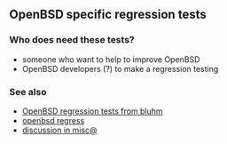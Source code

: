 ## OpenBSD specific regression tests


### Who does need these tests?

- someone who want to help to improve OpenBSD
- OpenBSD developers (?) to make a regression testing

### See also

* [OpenBSD regression tests from bluhm](https://github.com/bluhm/regress-all)
* [openbsd regress](http://bxr.su/OpenBSD/regress/)
* [discussion in misc@](http://marc.info/?l=openbsd-ports&m=139473415510474&w=2)

